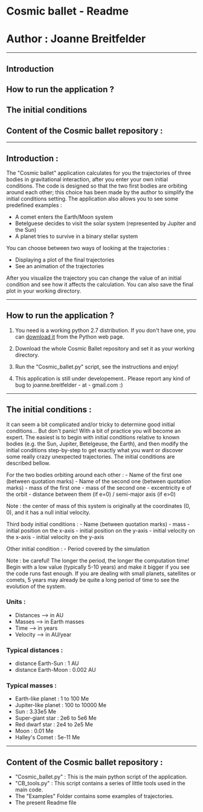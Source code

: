 # Cosmic ballet - Readme
# Author : Joanne Breitfelder
---
## Introduction
## How to run the application ?
## The initial conditions 
## Content of the Cosmic ballet repository :

---
## Introduction :

The "Cosmic ballet" application calculates for you the trajectories of three bodies in 
gravitational interaction, after you enter your own initial conditions. The code is
designed so that the two first bodies are orbiting around each other; this choice has
been made by the author to simplify the initial conditions setting. 
The application also allows you to see some predefined examples :

* A comet enters the Earth/Moon system
* Betelguese decides to visit the solar system (represented by Jupiter and the Sun)
* A planet tries to survive in a binary stellar system 

You can choose between two ways of looking at the trajectories :

* Displaying a plot of the final trajectories
* See an animation of the trajectories

After you visualize the trajectory you can change the value of an initial condition
and see how it affects the calculation. You can also save the final plot in your 
working directory.

---
## How to run the application ?

1. You need is a working python 2.7 distribution. If you don't have one, you can 
[download it](https://www.python.org/downloads/) from the Python web page.

2. Download the whole Cosmic Ballet repository and set it as your working directory.

3. Run the "Cosmic_ballet.py" script, see the instructions and enjoy!

4. This application is still under developement.. Please report any kind of bug 
to joanne.breitfelder - at - gmail.com :)

---
## The initial conditions :

It can seem a bit complicated and/or tricky to determine good initial conditions...
But don't panic! With a bit of practice you will become an expert. The easiest is
to begin with initial conditions relative to known bodies (e.g. the Sun, Jupiter, 
Betelgeuse, the Earth), and then modify the initial conditions step-by-step to get
exactly what you want or discover some really crazy unexpected trajectories. The
initial conditions are described bellow.

For the two bodies orbiting around each other :
    - Name of the first one (between quotation marks)
    - Name of the second one (between quotation marks)
    - mass of the first one
    - mass of the second one 
    - excentricity e of the orbit 
    - distance between them (if e=0) / semi-major axis (if e>0)
    
Note : the center of mass of this system is originally at the coordinates (0, 0), 
and it has a null initial velocity. 

Third body initial conditions :
    - Name (between quotation marks)
    - mass 
    - initial position on the x-axis 
    - initial position on the y-axis
    - initial velocity on the x-axis 
    - initial velocity on the y-axis 
    
Other initial condition :
    - Period covered by the simulation

Note : be careful! The longer the period, the longer the computation time! 
Begin with a low value (typically 5-10 years) and make it bigger if you see the code
runs fast enough. If you are dealing with small planets, satellites or comets, 5 years may 
already be quite a long period of time to see the evolution of the system.

### Units :
- Distances --> in AU 
- Masses    --> in Earth masses
- Time      --> in years
- Velocity  --> in AU/year

### Typical distances : 
- distance Earth-Sun :   1 AU
- distance Earth-Moon :  0.002 AU

### Typical masses :
- Earth-like planet :    1 to 100 Me
- Jupiter-like planet :  100 to 10000 Me
- Sun :                  3.33e5 Me
- Super-giant star :     2e6 to 5e6 Me
- Red dwarf star :       2e4 to 2e5 Me
- Moon :                 0.01 Me
- Halley's Comet :       5e-11 Me

---
## Content of the Cosmic ballet repository :
* "Cosmic_ballet.py" : This is the main python script of the application.
* "CB_tools.py" : This script contains a series of little tools used in the main code.
* The "Examples" Folder contains some examples of trajectories.
* The present Readme file










